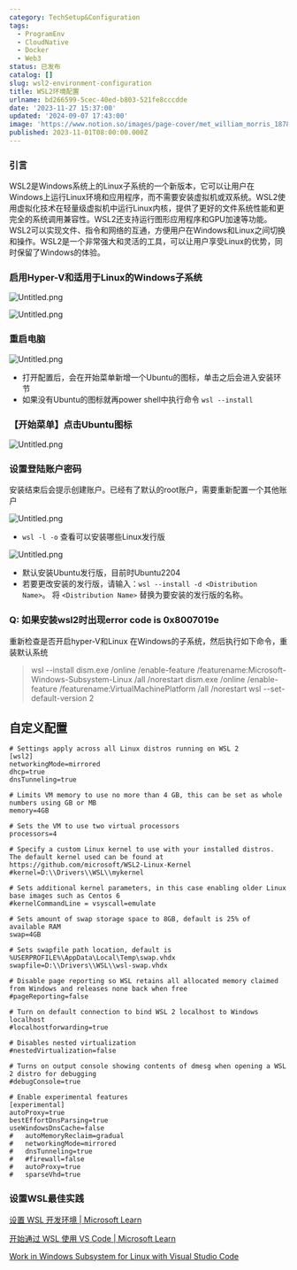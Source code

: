 ```yaml
---
category: TechSetup&Configuration
tags:
  - ProgramEnv
  - CloudNative
  - Docker
  - Web3
status: 已发布
catalog: []
slug: wsl2-environment-configuration
title: WSL2环境配置
urlname: bd266599-5cec-40ed-b803-521fe8cccdde
date: '2023-11-27 15:37:00'
updated: '2024-09-07 17:43:00'
image: 'https://www.notion.so/images/page-cover/met_william_morris_1878.jpg'
published: 2023-11-01T08:00:00.000Z
---
```


### 引言


WSL2是Windows系统上的Linux子系统的一个新版本，它可以让用户在Windows上运行Linux环境和应用程序，而不需要安装虚拟机或双系统。WSL2使用虚拟化技术在轻量级虚拟机中运行Linux内核，提供了更好的文件系统性能和更完全的系统调用兼容性。WSL2还支持运行图形应用程序和GPU加速等功能。WSL2可以实现文件、指令和网络的互通，方便用户在Windows和Linux之间切换和操作。WSL2是一个非常强大和灵活的工具，可以让用户享受Linux的优势，同时保留了Windows的体验。


### 启用Hyper-V和适用于Linux的Windows子系统


![Untitled.png](https://prod-files-secure.s3.us-west-2.amazonaws.com/5d24fe63-e567-4804-86f9-9fdc62e13082/62efe4d1-37d6-4606-a7b8-34dcd63ff38a/Untitled.png?X-Amz-Algorithm=AWS4-HMAC-SHA256&X-Amz-Content-Sha256=UNSIGNED-PAYLOAD&X-Amz-Credential=ASIAZI2LB466V6NEYAGY%2F20250409%2Fus-west-2%2Fs3%2Faws4_request&X-Amz-Date=20250409T053954Z&X-Amz-Expires=3600&X-Amz-Security-Token=IQoJb3JpZ2luX2VjEA0aCXVzLXdlc3QtMiJGMEQCIFrC7j1vc%2FtvimOWNdJWPJciXNn6bOdQNIBy7n52rj7KAiBW3iMTYp2b0E0aS0y42A3DIOvi8tpZqOmT%2F%2Bdbs8%2Fb2iqIBAiG%2F%2F%2F%2F%2F%2F%2F%2F%2F%2F8BEAAaDDYzNzQyMzE4MzgwNSIM75X5c9axnTC5dxDiKtwDLuJx0%2BKFpnWiQdVabmOBZR9E25yToork%2BvweWLMc2YXT1v%2FYAL%2BOsYdRyY6P36t5Wv9%2FE6PaFBUCjKqEX2m%2BJKfCXVrgdrUKUguxe5RHJUbAQLJnwMX39499LcWAZO8MUWnECENzxw38Yf71x87KwQzQfMutvj0vsE7GPXWDB%2BqULnJ2ZsVxmyICTdlMrMeM5Jbk5YN%2BZ28qlRgLuhwUJubIDXYCxPIFqvG%2B7ryn6xEZUYu3m%2FtFUz3100d81%2BAD3IxzvnDaCxjgETPaDHsbnB0I1YcB1K6cMVo0dwwDuoFa4jgnO5HWSKHL6SUsUvqtws7cu5lg4Abb07QBeiDzabJmo25OxO%2BHw%2F3niFVjaKZDz9qvqmmRJR9QhcZeE5Epxmutoy6W%2FpE%2FW3BVYtKkNAM%2BB0fXVkqrNMDhaNDauVZdrgRNkHcmv6AXgjuMjGa%2F33gpCkktvpcrcPZa8Z1aCHmZ6oZfiLxWCkNAF10sFT77w%2BrYVodJAVQaUs4pb5ZDCS%2FI8TEDzmYHHxG%2BojKu%2FwnWqT5F%2FqOlEHZzq4MPVnLhipLFm19FCxRRGZMS6rrsLG6JhmV%2Bxqm%2BGKXJaqxOA51tE16Z7XFgw%2BVPI4XiYTd8H%2FpKhX%2BD6nh51nww7PDXvwY6pgFg43ZsXWuzBUKaBb2a%2FTKsytv7N4%2BDLtJEHbZZGyedW1Lr5IDha%2BcDEfK68zd9u9Rux7qo24byiZvFJwLt%2BvTX0Js6UvaZXEB4k6SzyDymVM5%2FI6xNYNAJO5fdXAecuce2rLRukx7uzHmk7adFHC%2Bm%2FgIAjuxMwvBl4MKusdd2AkjuewTP7H22XLpX9oZxwEsTqj3Bh%2BpLq2TeVxLKyJGxV3oc631W&X-Amz-Signature=d9b2b0d4727af1952ffa583a5560acd77d85bf3e600451d7d85a3c9d9826c7b3&X-Amz-SignedHeaders=host&x-id=GetObject)


![Untitled.png](https://prod-files-secure.s3.us-west-2.amazonaws.com/5d24fe63-e567-4804-86f9-9fdc62e13082/74866fe6-9ce5-4055-94c5-4900f6f5ff8b/Untitled.png?X-Amz-Algorithm=AWS4-HMAC-SHA256&X-Amz-Content-Sha256=UNSIGNED-PAYLOAD&X-Amz-Credential=ASIAZI2LB466V6NEYAGY%2F20250409%2Fus-west-2%2Fs3%2Faws4_request&X-Amz-Date=20250409T053954Z&X-Amz-Expires=3600&X-Amz-Security-Token=IQoJb3JpZ2luX2VjEA0aCXVzLXdlc3QtMiJGMEQCIFrC7j1vc%2FtvimOWNdJWPJciXNn6bOdQNIBy7n52rj7KAiBW3iMTYp2b0E0aS0y42A3DIOvi8tpZqOmT%2F%2Bdbs8%2Fb2iqIBAiG%2F%2F%2F%2F%2F%2F%2F%2F%2F%2F8BEAAaDDYzNzQyMzE4MzgwNSIM75X5c9axnTC5dxDiKtwDLuJx0%2BKFpnWiQdVabmOBZR9E25yToork%2BvweWLMc2YXT1v%2FYAL%2BOsYdRyY6P36t5Wv9%2FE6PaFBUCjKqEX2m%2BJKfCXVrgdrUKUguxe5RHJUbAQLJnwMX39499LcWAZO8MUWnECENzxw38Yf71x87KwQzQfMutvj0vsE7GPXWDB%2BqULnJ2ZsVxmyICTdlMrMeM5Jbk5YN%2BZ28qlRgLuhwUJubIDXYCxPIFqvG%2B7ryn6xEZUYu3m%2FtFUz3100d81%2BAD3IxzvnDaCxjgETPaDHsbnB0I1YcB1K6cMVo0dwwDuoFa4jgnO5HWSKHL6SUsUvqtws7cu5lg4Abb07QBeiDzabJmo25OxO%2BHw%2F3niFVjaKZDz9qvqmmRJR9QhcZeE5Epxmutoy6W%2FpE%2FW3BVYtKkNAM%2BB0fXVkqrNMDhaNDauVZdrgRNkHcmv6AXgjuMjGa%2F33gpCkktvpcrcPZa8Z1aCHmZ6oZfiLxWCkNAF10sFT77w%2BrYVodJAVQaUs4pb5ZDCS%2FI8TEDzmYHHxG%2BojKu%2FwnWqT5F%2FqOlEHZzq4MPVnLhipLFm19FCxRRGZMS6rrsLG6JhmV%2Bxqm%2BGKXJaqxOA51tE16Z7XFgw%2BVPI4XiYTd8H%2FpKhX%2BD6nh51nww7PDXvwY6pgFg43ZsXWuzBUKaBb2a%2FTKsytv7N4%2BDLtJEHbZZGyedW1Lr5IDha%2BcDEfK68zd9u9Rux7qo24byiZvFJwLt%2BvTX0Js6UvaZXEB4k6SzyDymVM5%2FI6xNYNAJO5fdXAecuce2rLRukx7uzHmk7adFHC%2Bm%2FgIAjuxMwvBl4MKusdd2AkjuewTP7H22XLpX9oZxwEsTqj3Bh%2BpLq2TeVxLKyJGxV3oc631W&X-Amz-Signature=f7796b4cb412f9de0757f30ea6be05c1adffa8152e596c159b271a3709e078b6&X-Amz-SignedHeaders=host&x-id=GetObject)


### 重启电脑


![Untitled.png](https://prod-files-secure.s3.us-west-2.amazonaws.com/5d24fe63-e567-4804-86f9-9fdc62e13082/ed8ca255-2fda-4c1b-9b1a-f1896300e8e7/Untitled.png?X-Amz-Algorithm=AWS4-HMAC-SHA256&X-Amz-Content-Sha256=UNSIGNED-PAYLOAD&X-Amz-Credential=ASIAZI2LB466V6NEYAGY%2F20250409%2Fus-west-2%2Fs3%2Faws4_request&X-Amz-Date=20250409T053954Z&X-Amz-Expires=3600&X-Amz-Security-Token=IQoJb3JpZ2luX2VjEA0aCXVzLXdlc3QtMiJGMEQCIFrC7j1vc%2FtvimOWNdJWPJciXNn6bOdQNIBy7n52rj7KAiBW3iMTYp2b0E0aS0y42A3DIOvi8tpZqOmT%2F%2Bdbs8%2Fb2iqIBAiG%2F%2F%2F%2F%2F%2F%2F%2F%2F%2F8BEAAaDDYzNzQyMzE4MzgwNSIM75X5c9axnTC5dxDiKtwDLuJx0%2BKFpnWiQdVabmOBZR9E25yToork%2BvweWLMc2YXT1v%2FYAL%2BOsYdRyY6P36t5Wv9%2FE6PaFBUCjKqEX2m%2BJKfCXVrgdrUKUguxe5RHJUbAQLJnwMX39499LcWAZO8MUWnECENzxw38Yf71x87KwQzQfMutvj0vsE7GPXWDB%2BqULnJ2ZsVxmyICTdlMrMeM5Jbk5YN%2BZ28qlRgLuhwUJubIDXYCxPIFqvG%2B7ryn6xEZUYu3m%2FtFUz3100d81%2BAD3IxzvnDaCxjgETPaDHsbnB0I1YcB1K6cMVo0dwwDuoFa4jgnO5HWSKHL6SUsUvqtws7cu5lg4Abb07QBeiDzabJmo25OxO%2BHw%2F3niFVjaKZDz9qvqmmRJR9QhcZeE5Epxmutoy6W%2FpE%2FW3BVYtKkNAM%2BB0fXVkqrNMDhaNDauVZdrgRNkHcmv6AXgjuMjGa%2F33gpCkktvpcrcPZa8Z1aCHmZ6oZfiLxWCkNAF10sFT77w%2BrYVodJAVQaUs4pb5ZDCS%2FI8TEDzmYHHxG%2BojKu%2FwnWqT5F%2FqOlEHZzq4MPVnLhipLFm19FCxRRGZMS6rrsLG6JhmV%2Bxqm%2BGKXJaqxOA51tE16Z7XFgw%2BVPI4XiYTd8H%2FpKhX%2BD6nh51nww7PDXvwY6pgFg43ZsXWuzBUKaBb2a%2FTKsytv7N4%2BDLtJEHbZZGyedW1Lr5IDha%2BcDEfK68zd9u9Rux7qo24byiZvFJwLt%2BvTX0Js6UvaZXEB4k6SzyDymVM5%2FI6xNYNAJO5fdXAecuce2rLRukx7uzHmk7adFHC%2Bm%2FgIAjuxMwvBl4MKusdd2AkjuewTP7H22XLpX9oZxwEsTqj3Bh%2BpLq2TeVxLKyJGxV3oc631W&X-Amz-Signature=6df6451fe9c7408af2dd052afceefc5479a33cd25976b90ecd4fb63918dcfef6&X-Amz-SignedHeaders=host&x-id=GetObject)

- 打开配置后，会在开始菜单新增一个Ubuntu的图标，单击之后会进入安装环节
- 如果没有Ubuntu的图标就再power shell中执行命令 `wsl --install`

### 【开始菜单】点击Ubuntu图标


![Untitled.png](https://prod-files-secure.s3.us-west-2.amazonaws.com/5d24fe63-e567-4804-86f9-9fdc62e13082/d7415a12-f453-43fe-a604-a208d85638a3/Untitled.png?X-Amz-Algorithm=AWS4-HMAC-SHA256&X-Amz-Content-Sha256=UNSIGNED-PAYLOAD&X-Amz-Credential=ASIAZI2LB466V6NEYAGY%2F20250409%2Fus-west-2%2Fs3%2Faws4_request&X-Amz-Date=20250409T053954Z&X-Amz-Expires=3600&X-Amz-Security-Token=IQoJb3JpZ2luX2VjEA0aCXVzLXdlc3QtMiJGMEQCIFrC7j1vc%2FtvimOWNdJWPJciXNn6bOdQNIBy7n52rj7KAiBW3iMTYp2b0E0aS0y42A3DIOvi8tpZqOmT%2F%2Bdbs8%2Fb2iqIBAiG%2F%2F%2F%2F%2F%2F%2F%2F%2F%2F8BEAAaDDYzNzQyMzE4MzgwNSIM75X5c9axnTC5dxDiKtwDLuJx0%2BKFpnWiQdVabmOBZR9E25yToork%2BvweWLMc2YXT1v%2FYAL%2BOsYdRyY6P36t5Wv9%2FE6PaFBUCjKqEX2m%2BJKfCXVrgdrUKUguxe5RHJUbAQLJnwMX39499LcWAZO8MUWnECENzxw38Yf71x87KwQzQfMutvj0vsE7GPXWDB%2BqULnJ2ZsVxmyICTdlMrMeM5Jbk5YN%2BZ28qlRgLuhwUJubIDXYCxPIFqvG%2B7ryn6xEZUYu3m%2FtFUz3100d81%2BAD3IxzvnDaCxjgETPaDHsbnB0I1YcB1K6cMVo0dwwDuoFa4jgnO5HWSKHL6SUsUvqtws7cu5lg4Abb07QBeiDzabJmo25OxO%2BHw%2F3niFVjaKZDz9qvqmmRJR9QhcZeE5Epxmutoy6W%2FpE%2FW3BVYtKkNAM%2BB0fXVkqrNMDhaNDauVZdrgRNkHcmv6AXgjuMjGa%2F33gpCkktvpcrcPZa8Z1aCHmZ6oZfiLxWCkNAF10sFT77w%2BrYVodJAVQaUs4pb5ZDCS%2FI8TEDzmYHHxG%2BojKu%2FwnWqT5F%2FqOlEHZzq4MPVnLhipLFm19FCxRRGZMS6rrsLG6JhmV%2Bxqm%2BGKXJaqxOA51tE16Z7XFgw%2BVPI4XiYTd8H%2FpKhX%2BD6nh51nww7PDXvwY6pgFg43ZsXWuzBUKaBb2a%2FTKsytv7N4%2BDLtJEHbZZGyedW1Lr5IDha%2BcDEfK68zd9u9Rux7qo24byiZvFJwLt%2BvTX0Js6UvaZXEB4k6SzyDymVM5%2FI6xNYNAJO5fdXAecuce2rLRukx7uzHmk7adFHC%2Bm%2FgIAjuxMwvBl4MKusdd2AkjuewTP7H22XLpX9oZxwEsTqj3Bh%2BpLq2TeVxLKyJGxV3oc631W&X-Amz-Signature=3be0cd941e3dd7ec8d0946d1c747c07cde6713dae611740abbb8d6d693a51585&X-Amz-SignedHeaders=host&x-id=GetObject)


### 设置登陆账户密码


安装结束后会提示创建账户。已经有了默认的root账户，需要重新配置一个其他账户


![Untitled.png](https://prod-files-secure.s3.us-west-2.amazonaws.com/5d24fe63-e567-4804-86f9-9fdc62e13082/bb38a6ce-031e-4122-9787-de509d2240bf/Untitled.png?X-Amz-Algorithm=AWS4-HMAC-SHA256&X-Amz-Content-Sha256=UNSIGNED-PAYLOAD&X-Amz-Credential=ASIAZI2LB466V6NEYAGY%2F20250409%2Fus-west-2%2Fs3%2Faws4_request&X-Amz-Date=20250409T053954Z&X-Amz-Expires=3600&X-Amz-Security-Token=IQoJb3JpZ2luX2VjEA0aCXVzLXdlc3QtMiJGMEQCIFrC7j1vc%2FtvimOWNdJWPJciXNn6bOdQNIBy7n52rj7KAiBW3iMTYp2b0E0aS0y42A3DIOvi8tpZqOmT%2F%2Bdbs8%2Fb2iqIBAiG%2F%2F%2F%2F%2F%2F%2F%2F%2F%2F8BEAAaDDYzNzQyMzE4MzgwNSIM75X5c9axnTC5dxDiKtwDLuJx0%2BKFpnWiQdVabmOBZR9E25yToork%2BvweWLMc2YXT1v%2FYAL%2BOsYdRyY6P36t5Wv9%2FE6PaFBUCjKqEX2m%2BJKfCXVrgdrUKUguxe5RHJUbAQLJnwMX39499LcWAZO8MUWnECENzxw38Yf71x87KwQzQfMutvj0vsE7GPXWDB%2BqULnJ2ZsVxmyICTdlMrMeM5Jbk5YN%2BZ28qlRgLuhwUJubIDXYCxPIFqvG%2B7ryn6xEZUYu3m%2FtFUz3100d81%2BAD3IxzvnDaCxjgETPaDHsbnB0I1YcB1K6cMVo0dwwDuoFa4jgnO5HWSKHL6SUsUvqtws7cu5lg4Abb07QBeiDzabJmo25OxO%2BHw%2F3niFVjaKZDz9qvqmmRJR9QhcZeE5Epxmutoy6W%2FpE%2FW3BVYtKkNAM%2BB0fXVkqrNMDhaNDauVZdrgRNkHcmv6AXgjuMjGa%2F33gpCkktvpcrcPZa8Z1aCHmZ6oZfiLxWCkNAF10sFT77w%2BrYVodJAVQaUs4pb5ZDCS%2FI8TEDzmYHHxG%2BojKu%2FwnWqT5F%2FqOlEHZzq4MPVnLhipLFm19FCxRRGZMS6rrsLG6JhmV%2Bxqm%2BGKXJaqxOA51tE16Z7XFgw%2BVPI4XiYTd8H%2FpKhX%2BD6nh51nww7PDXvwY6pgFg43ZsXWuzBUKaBb2a%2FTKsytv7N4%2BDLtJEHbZZGyedW1Lr5IDha%2BcDEfK68zd9u9Rux7qo24byiZvFJwLt%2BvTX0Js6UvaZXEB4k6SzyDymVM5%2FI6xNYNAJO5fdXAecuce2rLRukx7uzHmk7adFHC%2Bm%2FgIAjuxMwvBl4MKusdd2AkjuewTP7H22XLpX9oZxwEsTqj3Bh%2BpLq2TeVxLKyJGxV3oc631W&X-Amz-Signature=4bf97a821248c87366d16f5333e74e084aa178ce1469dbee75f07a46983ccd18&X-Amz-SignedHeaders=host&x-id=GetObject)

- `wsl -l -o` 查看可以安装哪些Linux发行版

![Untitled.png](https://prod-files-secure.s3.us-west-2.amazonaws.com/5d24fe63-e567-4804-86f9-9fdc62e13082/4b4e5e2f-4e13-4651-8884-559a62c38137/Untitled.png?X-Amz-Algorithm=AWS4-HMAC-SHA256&X-Amz-Content-Sha256=UNSIGNED-PAYLOAD&X-Amz-Credential=ASIAZI2LB466V6NEYAGY%2F20250409%2Fus-west-2%2Fs3%2Faws4_request&X-Amz-Date=20250409T053954Z&X-Amz-Expires=3600&X-Amz-Security-Token=IQoJb3JpZ2luX2VjEA0aCXVzLXdlc3QtMiJGMEQCIFrC7j1vc%2FtvimOWNdJWPJciXNn6bOdQNIBy7n52rj7KAiBW3iMTYp2b0E0aS0y42A3DIOvi8tpZqOmT%2F%2Bdbs8%2Fb2iqIBAiG%2F%2F%2F%2F%2F%2F%2F%2F%2F%2F8BEAAaDDYzNzQyMzE4MzgwNSIM75X5c9axnTC5dxDiKtwDLuJx0%2BKFpnWiQdVabmOBZR9E25yToork%2BvweWLMc2YXT1v%2FYAL%2BOsYdRyY6P36t5Wv9%2FE6PaFBUCjKqEX2m%2BJKfCXVrgdrUKUguxe5RHJUbAQLJnwMX39499LcWAZO8MUWnECENzxw38Yf71x87KwQzQfMutvj0vsE7GPXWDB%2BqULnJ2ZsVxmyICTdlMrMeM5Jbk5YN%2BZ28qlRgLuhwUJubIDXYCxPIFqvG%2B7ryn6xEZUYu3m%2FtFUz3100d81%2BAD3IxzvnDaCxjgETPaDHsbnB0I1YcB1K6cMVo0dwwDuoFa4jgnO5HWSKHL6SUsUvqtws7cu5lg4Abb07QBeiDzabJmo25OxO%2BHw%2F3niFVjaKZDz9qvqmmRJR9QhcZeE5Epxmutoy6W%2FpE%2FW3BVYtKkNAM%2BB0fXVkqrNMDhaNDauVZdrgRNkHcmv6AXgjuMjGa%2F33gpCkktvpcrcPZa8Z1aCHmZ6oZfiLxWCkNAF10sFT77w%2BrYVodJAVQaUs4pb5ZDCS%2FI8TEDzmYHHxG%2BojKu%2FwnWqT5F%2FqOlEHZzq4MPVnLhipLFm19FCxRRGZMS6rrsLG6JhmV%2Bxqm%2BGKXJaqxOA51tE16Z7XFgw%2BVPI4XiYTd8H%2FpKhX%2BD6nh51nww7PDXvwY6pgFg43ZsXWuzBUKaBb2a%2FTKsytv7N4%2BDLtJEHbZZGyedW1Lr5IDha%2BcDEfK68zd9u9Rux7qo24byiZvFJwLt%2BvTX0Js6UvaZXEB4k6SzyDymVM5%2FI6xNYNAJO5fdXAecuce2rLRukx7uzHmk7adFHC%2Bm%2FgIAjuxMwvBl4MKusdd2AkjuewTP7H22XLpX9oZxwEsTqj3Bh%2BpLq2TeVxLKyJGxV3oc631W&X-Amz-Signature=a06b7072228139188113af8586ec1f32d3fd6ca9c4078e2a5afbfed7be280eaa&X-Amz-SignedHeaders=host&x-id=GetObject)

- 默认安装Ubuntu发行版，目前时Ubuntu2204
- 若要更改安装的发行版，请输入：`wsl --install -d <Distribution Name>`。 将 `<Distribution Name>` 替换为要安装的发行版的名称。

### Q: 如果安装wsl2时出现error code is 0x8007019e


重新检查是否开启hyper-V和Linux 在Windows的子系统，然后执行如下命令，重装默认系统

> wsl --install
> dism.exe /online /enable-feature /featurename:Microsoft-Windows-Subsystem-Linux /all /norestart
> dism.exe /online /enable-feature /featurename:VirtualMachinePlatform /all /norestart
> wsl --set-default-version 2

## 自定义配置


```shell
# Settings apply across all Linux distros running on WSL 2
[wsl2]
networkingMode=mirrored
dhcp=true
dnsTunneling=true

# Limits VM memory to use no more than 4 GB, this can be set as whole numbers using GB or MB
memory=4GB 

# Sets the VM to use two virtual processors
processors=4

# Specify a custom Linux kernel to use with your installed distros. The default kernel used can be found at https://github.com/microsoft/WSL2-Linux-Kernel
#kernel=D:\\Drivers\\WSL\\mykernel

# Sets additional kernel parameters, in this case enabling older Linux base images such as Centos 6
#kernelCommandLine = vsyscall=emulate

# Sets amount of swap storage space to 8GB, default is 25% of available RAM
swap=4GB

# Sets swapfile path location, default is %USERPROFILE%\AppData\Local\Temp\swap.vhdx
swapfile=D:\\Drivers\\WSL\\wsl-swap.vhdx

# Disable page reporting so WSL retains all allocated memory claimed from Windows and releases none back when free
#pageReporting=false

# Turn on default connection to bind WSL 2 localhost to Windows localhost
#localhostforwarding=true

# Disables nested virtualization
#nestedVirtualization=false

# Turns on output console showing contents of dmesg when opening a WSL 2 distro for debugging
#debugConsole=true

# Enable experimental features
[experimental]
autoProxy=true
bestEffortDnsParsing=true
useWindowsDnsCache=false
#   autoMemoryReclaim=gradual
#   networkingMode=mirrored
#   dnsTunneling=true
#   #firewall=false
#   autoProxy=true
#   sparseVhd=true
```


### 设置WSL最佳实践


[设置 WSL 开发环境 | Microsoft Learn](https://learn.microsoft.com/zh-cn/windows/wsl/setup/environment#set-up-your-linux-username-and-password)


[开始通过 WSL 使用 VS Code | Microsoft Learn](https://learn.microsoft.com/zh-cn/windows/wsl/tutorials/wsl-vscode)


[Work in Windows Subsystem for Linux with Visual Studio Code](https://code.visualstudio.com/docs/remote/wsl-tutorial)

